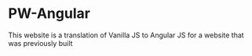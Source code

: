 # PW-Angular
This website is a translation of Vanilla JS to Angular JS for a website that was previously built
